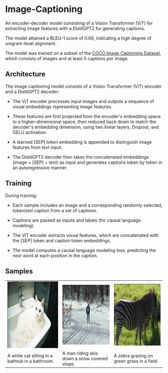 # Image-Captioning
An encoder-decoder model consisting of a Vision Transformer (ViT) for extracting image features with a DistilGPT2 for generating captions.

The model attained a BLEU-1 score of 0.66, indicating a high degree of unigram-level alignment. 

The model was trained on a subset of the [COCO Image Captioning Dataset](https://www.kaggle.com/datasets/nagasai524/mini-coco2014-dataset-for-image-captioning?select=Images), which consists of images and at least 5 captions per image.

## Architecture
The image captioning model consists of a Vision Transformer (ViT) encoder and a DistilGPT2 decoder:

- The ViT encoder processes input images and outputs a sequence of visual embeddings representing image features.

- These features are first projected from the encoder's embedding space to a higher-dimensional space, then reduced back down to match the decoder's embedding dimension, using two linear layers, Dropout, and GELU activation.
  
- A learned [SEP] token embedding is appended to distinguish image features from text input.

- The DistilGPT2 decoder then takes the concatenated embeddings (image + [SEP] + text) as input and generates captions token by token in an autoregressive manner.

## Training
During training:

- Each sample includes an image and a corresponding randomly selected, tokenized caption from a set of captions.

- Captions are passed as inputs and labels (for causal language modeling).

- The ViT encoder extracts visual features, which are concatenated with the [SEP] token and caption token embeddings.

- The model computes a causal language modeling loss, predicting the next word at each position in the caption.

## Samples

<table>
  <tr>
    <td><img src="Images/my_plot3.png" ></td>
    <td><img src="Images/my_plot4.png" ></td>
    <td><img src="Images/my_plot5.png" ></td>
  </tr>
  <tr>
    <td>A white cat sitting in a bathtub in a bathroom.</td>
     <td>A man riding skis down a snow covered slope.</td>
     <td>A zebra grazing on green grass in a field.</td>
  </tr>
 </table>
